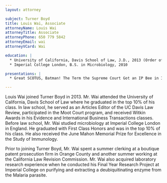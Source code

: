 ```yaml
---
layout: attorney

subject: Turner Boyd
title: Louis Wai, Associate
attorneyName: Louis Wai
attorneyTitle: Associate
attorneyPhone: 650 779 5842
attorneyEmail: wai
attorneyVCard: Wai

education: |
  * University of California, Davis School of Law, J.D., 2013 (Order of the Coif)
  * Imperial College London, B.S. in Microbiology, 2010

presentations: |
  * Great SCOTUS, Batman! The Term the Supreme Court Got an IP Bee in Its Bonnet, Berkeley Center for Law and Technology, Berkeley (2014)

---
```


Louis Wai joined Turner Boyd in 2013. Mr. Wai attended the University of California, Davis School of Law where he graduated in the top 10% of his class. In law school, he served as an Articles Editor of the UC Davis Law Review, participated in the Moot Court program, and received Witkin Awards in his Evidence and International Business Transactions classes. 
Before law school, Mr. Wai studied microbiology at Imperial College London in England. He graduated with First Class Honors and was in the top 10% of his class. He also received the June Mahon Memorial Prize for Excellence in the Study of Immunology.

Prior to joining Turner Boyd, Mr. Wai spent a summer clerking at a boutique patent prosecution firm in Orange County and another summer working at the California Law Revision Commission. Mr. Wai also acquired laboratory research experience when he conducted his Final Year Research Project at Imperial College on purifying and extracting a deubiquitinating enzyme from the Malaria parasite. 